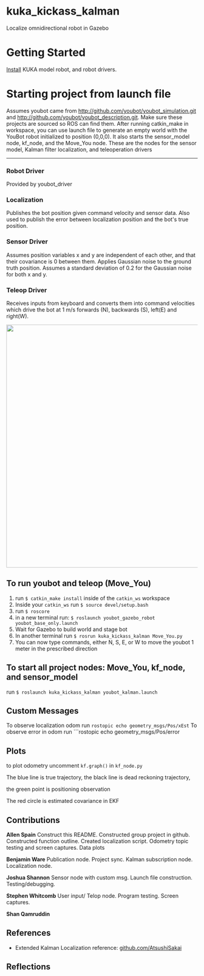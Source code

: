 # kuka_kickass_kalman
Localize omnidirectional robot in Gazebo 

# Getting Started
[Install](http://www.youbot-store.com/wiki/index.php/Gazebo_simulation) KUKA model robot, and robot drivers. 

# Starting project from launch file
Assumes youbot came from http://github.com/youbot/youbot_simulation.git and http://github.com/youbot/youbot_description.git. 
Make sure these projects are sourced so ROS can find them.
After running catkin_make in workspace, you can use launch file 
to generate an empty world with the YouBot robot initialized to position (0,0,0). It also starts the sensor_model node, kf_node, and the Move_You node. These are the nodes for the sensor model, Kalman filter localization, and teleoperation drivers

-----------------------------------
### Robot Driver
Provided by youbot_driver

### Localization
Publishes the bot position given command velocity and sensor data. Also used to publish the error between localization position and the bot's true position.

### Sensor Driver
Assumes position variables x and y are independent of each other, and that their covariance is 0 between them. Applies Gaussian noise to the ground truth position. Assumes a standard deviation of 0.2 for the Gaussian noise for both x and y.

### Teleop Driver
Receives inputs from keyboard and converts them into command velocities which drive the bot at 1 m/s forwards (N), backwards (S), left(E) and right(W). 

<img src="https://imgur.com/bFFOekE" width="640">


## To run youbot and teleop (Move_You)
1) run ```$ catkin_make install``` inside of the ```catkin_ws``` workspace
2) Inside your ```catkin_ws``` run ```$ source devel/setup.bash```
3) run ```$ roscore```
4) in a new terminal run: ```$ roslaunch youbot_gazebo_robot youbot_base_only.launch``` 
5) Wait for Gazebo to build world and stage bot
6) In another terminal run ```$ rosrun kuka_kickass_kalman Move_You.py``` 
7) You can now type commands, either N, S, E, or W to move the youbot 1 meter in the prescribed direction

## To start all project nodes: Move_You, kf_node, and sensor_model
run ```$ roslaunch kuka_kickass_kalman youbot_kalman.launch```

## Custom Messages
To observe localization odom run ```rostopic echo geometry_msgs/Pos/xEst```
To observe error in odom run ```rostopic echo geometry_msgs/Pos/error

## Plots
to plot odometry uncomment ```kf.graph()``` in ```kf_node.py```

The blue line is true trajectory, the black line is dead reckoning trajectory,

the green point is positioning observation

The red circle is estimated covariance in EKF


## Contributions
**Allen Spain**
Construct this README. 
Constructed group project in github. 
Constructed function outline. 
Created localization script. 
Odometry topic testing and screen captures.
Data plots

**Benjamin Ware** 
Publication node. 
Project sync. 
Kalman subscription node. 
Localization node. 

**Joshua Shannon** 
Sensor node with custom msg. 
Launch file construction. 
Testing/debugging. 

**Stephen Whitcomb** 
User input/ Telop node. 
Program testing. 
Screen captures. 

**Shan Qamruddin** 

## References
* Extended Kalman Localization reference: [github.com/AtsushiSakai](https://github.com/AtsushiSakai/PythonRobotics/tree/master/Localization/extended_kalman_filter)

## Reflections



